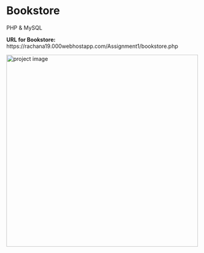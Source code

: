 # Bookstore
PHP &amp; MySQL
<p><strong>URL for Bookstore:</strong> https://rachana19.000webhostapp.com/Assignment1/bookstore.php</p>
<img src="https://rachana19.000webhostapp.com/Assignment1/image/technical.jpg" width="500" height="500" alt="project image"/>
